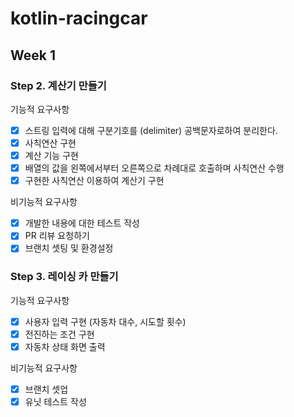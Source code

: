 # kotlin-racingcar

## Week 1

### Step 2. 계산기 만들기

기능적 요구사항
- [x] 스트링 입력에 대해 구분기호를 (delimiter) 공백문자로하여 분리한다.
- [x] 사칙연산 구현
- [x] 계산 기능 구현
- [x] 배열의 값을 왼쪽에서부터 오른쪽으로 차례대로 호출하며 사칙연산 수행
- [x] 구현한 사칙연산 이용하여 계산기 구현

비기능적 요구사항
- [x] 개발한 내용에 대한 테스트 작성
- [x] PR 리뷰 요청하기
- [x] 브랜치 셋팅 및 환경설정

### Step 3. 레이싱 카 만들기

기능적 요구사항
- [x] 사용자 입력 구현 (자동차 대수, 시도할 횟수)
- [x] 전진하는 조건 구현
- [x] 자동차 상태 화면 출력

비기능적 요구사항
- [x] 브랜치 셋업
- [x] 유닛 테스트 작성
